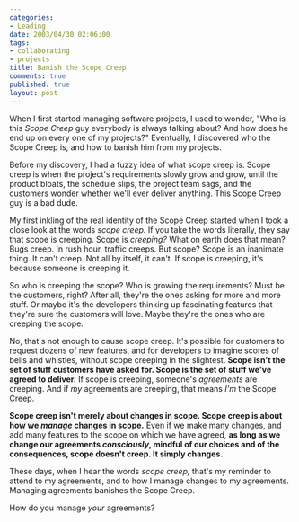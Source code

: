```yaml
--- 
categories: 
- Leading
date: 2003/04/30 02:06:00
tags: 
- collaborating
- projects
title: Banish the Scope Creep
comments: true
published: true
layout: post
---
```


<p> When I first started managing software projects, I used to wonder, "Who is this <em>Scope Creep</em> guy everybody is always talking about? And how does he end up on every one of my projects?" Eventually, I discovered who the Scope Creep is, and how to banish him from my projects. </p>
<p> Before my discovery, I had a fuzzy idea of what scope creep is. Scope creep is when the project's requirements slowly grow and grow, until the product bloats, the schedule slips, the project team sags, and the customers wonder whether we'll ever deliver anything. This Scope Creep guy is a bad dude. </p>
<p> My first inkling of the real identity of the Scope Creep started when I took a close look at the words <em>scope creep.</em> If you take the words literally, they say that scope is creeping. Scope is <em>creeping?</em> What on earth does that mean? Bugs creep. In rush hour, traffic creeps. But scope? Scope is an inanimate thing. It can't creep. Not all by itself, it can't. If scope is creeping, it's because someone is creeping it. </p>
<p> So who is creeping the scope? Who is growing the requirements? Must be the customers, right? After all, they're the ones asking for more and more stuff. Or maybe it's the developers thinking up fascinating features that they're sure the customers will love. Maybe they're the ones who are creeping the scope. </p>
<p> No, that's not enough to cause scope creep. It's possible for customers to request dozens of new features, and for developers to imagine scores of bells and whistles, without scope creeping in the slightest. <strong>Scope isn't the set of stuff customers have asked for. Scope is the set of stuff we've agreed to deliver.</strong> If scope is creeping, someone's <em>agreements</em> are creeping. And if <em>my</em> agreements are creeping, that means <em>I'm</em> the Scope Creep. </p>
<p>
<strong>Scope creep isn't merely about changes in scope. Scope creep is about how we <em>manage</em> changes in scope.</strong> Even if we make many changes, and add many features to the scope on which we have agreed, <strong>as long as we change our agreements <em>consciously</em>, mindful of our choices and of the consequences, scope doesn't creep. It simply changes.</strong>
</p>
<p> These days, when I hear the words <em>scope creep,</em> that's my reminder to attend to my agreements, and to how I manage changes to my agreements. Managing agreements banishes the Scope Creep. </p>
<p> How do you manage <em>your</em> agreements? </p>
